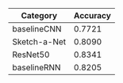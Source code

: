 | Category | Accuracy |
| -------- | -------- |
| baselineCNN | 0.7721 |
| Sketch-a-Net | 0.8090 |
| ResNet50 | 0.8341 |
| baselineRNN | 0.8205 |
